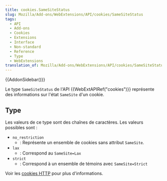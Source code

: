 ```yaml
---
title: cookies.SameSiteStatus
slug: Mozilla/Add-ons/WebExtensions/API/cookies/SameSiteStatus
tags:
  - API
  - Add-ons
  - Cookies
  - Extensions
  - Interface
  - Non-standard
  - Reference
  - Type
  - WebExtensions
translation_of: Mozilla/Add-ons/WebExtensions/API/cookies/SameSiteStatus
---
```


{{AddonSidebar()}}

Le type `SameSiteStatus` de l'API {{WebExtAPIRef("cookies")}} représente des informations sur l'état `SameSite` d'un cookie.

## Type

Les valeurs de ce type sont des chaînes de caractères. Les valeurs possibles sont :

- `no_restriction`
  - : Représente un ensemble de cookies sans attribut `SameSite`.
- `lax`
  - : Correspond au `SameSite=Lax`
- `strict`
  - : Correspond à un ensemble de témoins avec `SameSite=Strict`

Voir les [cookies HTTP](/fr/docs/Web/HTTP/Cookies) pour plus d'informations.

